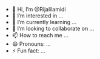 - 👋 Hi, I’m @Rijalilamidi
- 👀 I’m interested in ...
- 🌱 I’m currently learning ...
- 💞️ I’m looking to collaborate on ...
- 📫 How to reach me ...
- 😄 Pronouns: ...
- ⚡ Fun fact: ...

<!---
Rijalilamidi/Rijalilamidi is a ✨ special ✨ repository because its `README.md` (this file) appears on your GitHub profile.
You can click the Preview link to take a look at your changes.
--->

